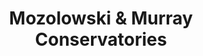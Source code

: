 ---
title: "Mozolowski & Murray Conservatories"
url: /edinburgh/mozolowski-und-murray-conservatories/
shop: Allgemein
---